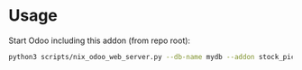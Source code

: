 # Usage

Start Odoo including this addon (from repo root):

```bash
python3 scripts/nix_odoo_web_server.py --db-name mydb --addon stock_picking_auto_create_lot
```
